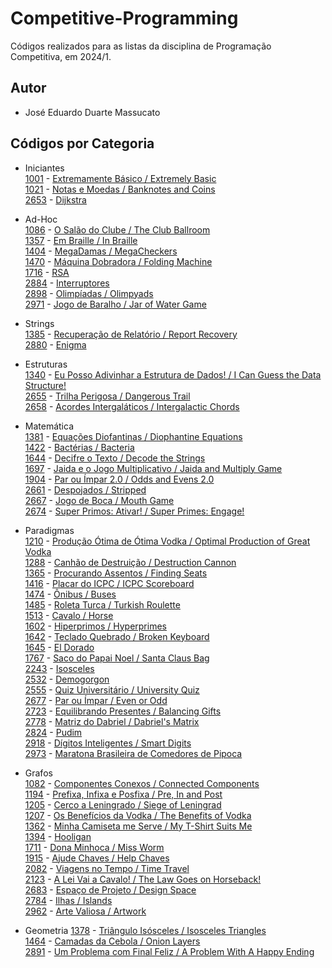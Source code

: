 # Competitive-Programming
Códigos realizados para as listas da disciplina de Programação Competitiva, em 2024/1.

## Autor
- José Eduardo Duarte Massucato

## Códigos por Categoria
- Iniciantes  
  [1001](https://www.beecrowd.com.br/repository/UOJ_1001.html) - [Extremamente Básico / Extremely Basic](./Iniciante/1001%20-%20Extremamente%20Básico.cpp)  
  [1021](https://www.beecrowd.com.br/repository/UOJ_1021.html) - [Notas e Moedas / Banknotes and Coins](./Iniciante/1021%20-%20Notas%20e%20Moedas.cpp)  
  [2653](https://www.beecrowd.com.br/repository/UOJ_2653.html) - [Dijkstra](./Iniciante/2653%20-%20Dijkstra.cpp)  

- Ad-Hoc  
  [1086](https://www.beecrowd.com.br/repository/UOJ_1086.html) - [O Salão do Clube / The Club Ballroom](./Ad-Hoc/1086%20-%20O%20Salão%20do%20Clube.cpp)  
  [1357](https://www.beecrowd.com.br/repository/UOJ_1357.html) - [Em Braille / In Braille](./Ad-Hoc/1357%20-%20Em%20Braille.cpp)  
  [1404](https://www.beecrowd.com.br/repository/UOJ_1404.html) - [MegaDamas / MegaCheckers](./Ad-Hoc/1404%20-%20MegaDamas.cpp)  
  [1470](https://www.beecrowd.com.br/repository/UOJ_1470.html) - [Máquina Dobradora / Folding Machine](./Ad-Hoc/1470%20-%20Máquina%20Dobradora.cpp)  
  [1716](https://www.beecrowd.com.br/repository/UOJ_1716.html) - [RSA](./Ad-Hoc/1716%20-%20RSA.cpp)  
  [2884](https://www.beecrowd.com.br/repository/UOJ_2884.html) - [Interruptores](./Ad-Hoc/2884%20-%20Interruptores.cpp)  
  [2898](https://www.beecrowd.com.br/repository/UOJ_2898.html) - [Olimpíadas / Olimpyads](./Ad-Hoc/2898%20-%20Olimpíadas.cpp)  
  [2971](https://www.beecrowd.com.br/repository/UOJ_2971.html) - [Jogo de Baralho / Jar of Water Game](./Ad-Hoc/2971%20-%20Jogo%20de%20Baralho.cpp)  

- Strings  
  [1385](https://www.beecrowd.com.br/repository/UOJ_1385.html) - [Recuperação de Relatório / Report Recovery](./Strings/1385%20-%20Recuperação%20de%20Relatório.cpp)  
  [2880](https://www.beecrowd.com.br/repository/UOJ_2880.html) - [Enigma](./Strings/2880%20-%20Enigma.cpp)  

- Estruturas  
  [1340](https://www.beecrowd.com.br/repository/UOJ_1340.html) - [Eu Posso Adivinhar a Estrutura de Dados! / I Can Guess the Data Structure!](./Estruturas/1340%20-%20Eu%20Posso%20Adivinhar%20a%20Estrutura%20de%20Dados!.cpp)  
  [2655](https://www.beecrowd.com.br/repository/UOJ_2655.html) - [Trilha Perigosa / Dangerous Trail](./Estruturas/2655%20-%20Trilha%20Perigosa.cpp)  
  [2658](https://www.beecrowd.com.br/repository/UOJ_2658.html) - [Acordes Intergaláticos / Intergalactic Chords](./Estruturas/2658%20-%20Acordes%20Intergaláticos.cpp)  

- Matemática  
  [1381](https://www.beecrowd.com.br/repository/UOJ_1381.html) - [Equações Diofantinas / Diophantine Equations](./Matemática/1381%20-%20Equações%20Diofantinas.cpp)  
  [1422](https://www.beecrowd.com.br/repository/UOJ_1422.html) - [Bactérias / Bacteria](./Matemática/1422%20-%20Bactérias.cpp)  
  [1644](https://www.beecrowd.com.br/repository/UOJ_1644.html) - [Decifre o Texto / Decode the Strings](./Matemática/1644%20-%20Decifre%20o%20Texto.cpp)  
  [1697](https://www.beecrowd.com.br/repository/UOJ_1697.html) - [Jaida e o Jogo Multiplicativo / Jaida and Multiply Game](./Matemática/1697%20-%20Jaida%20e%20o%20Jogo%20Multiplicativo.cpp)  
  [1904](https://www.beecrowd.com.br/repository/UOJ_1904.html) - [Par ou Ímpar 2.0 / Odds and Evens 2.0](./Matemática/1904%20-%20Par%20ou%20Ímpar%202.0.cpp)  
  [2661](https://www.beecrowd.com.br/repository/UOJ_2661.html) - [Despojados / Stripped](./Matemática/2661%20-%20Despojados.cpp)  
  [2667](https://www.beecrowd.com.br/repository/UOJ_2667.html) - [Jogo de Boca / Mouth Game](./Matemática/2667%20-%20Jogo%20de%20Boca.cpp)  
  [2674](https://www.beecrowd.com.br/repository/UOJ_2674.html) - [Super Primos: Ativar! / Super Primes: Engage!](./Matemática/2674%20-%20Super%20Primos%20Ativar.cpp)  

- Paradigmas  
  [1210](https://www.beecrowd.com.br/repository/UOJ_1210.html) - [Produção Ótima de Ótima Vodka / Optimal Production of Great Vodka](./Paradigmas/1210%20-%20Produção%20Ótima%20de%20Ótima%20Vodka.cpp)  
  [1288](https://www.beecrowd.com.br/repository/UOJ_1288.html) - [Canhão de Destruição / Destruction Cannon](./Paradigmas/1288%20-%20Canhão%20de%20Destruição.cpp)  
  [1365](https://www.beecrowd.com.br/repository/UOJ_1365.html) - [Procurando Assentos / Finding Seats](./Paradigmas/1365%20-%20Procurando%20Assentos.cpp)  
  [1416](https://www.beecrowd.com.br/repository/UOJ_1416.html) - [Placar do ICPC / ICPC Scoreboard](./Paradigmas/1416%20-%20Placar%20do%20ICPC.cpp)  
  [1474](https://www.beecrowd.com.br/repository/UOJ_1474.html) - [Ônibus / Buses](./Paradigmas/1474%20-%20Ônibus.cpp)  
  [1485](https://www.beecrowd.com.br/repository/UOJ_1485.html) - [Roleta Turca / Turkish Roulette](./Paradigmas/1485%20-%20Roleta%20Turca.cpp)  
  [1513](https://www.beecrowd.com.br/repository/UOJ_1513.html) - [Cavalo / Horse](./Paradigmas/1513%20-%20Cavalo.cpp)  
  [1602](https://www.beecrowd.com.br/repository/UOJ_1602.html) - [Hiperprimos / Hyperprimes](./Paradigmas/1602%20-%20Hiperprimos.cpp)  
  [1642](https://www.beecrowd.com.br/repository/UOJ_1642.html) - [Teclado Quebrado / Broken Keyboard](./Paradigmas/1642%20-%20Teclado%20Quebrado.cpp)  
  [1645](https://www.beecrowd.com.br/repository/UOJ_1645.html) - [El Dorado](./Paradigmas/1645%20-%20El%20Dorado.cpp)  
  [1767](https://www.beecrowd.com.br/repository/UOJ_1767.html) - [Saco do Papai Noel / Santa Claus Bag](./Paradigmas/1767%20-%20Saco%20do%20Papai%20Noel.cpp)  
  [2243](https://www.beecrowd.com.br/repository/UOJ_2243.html) - [Isosceles](./Paradigmas/2243%20-%20Isosceles.cpp)  
  [2532](https://www.beecrowd.com.br/repository/UOJ_2532.html) - [Demogorgon](./Paradigmas/2532%20-%20Demogorgon.cpp)  
  [2555](https://www.beecrowd.com.br/repository/UOJ_2555.html) - [Quiz Universitário / University Quiz](./Paradigmas/2555%20-%20Quiz%20Universitário.cpp)  
  [2677](https://www.beecrowd.com.br/repository/UOJ_2677.html) - [Par ou Ímpar / Even or Odd](./Paradigmas/2677%20-%20Par%20ou%20Ímpar.cpp)  
  [2723](https://www.beecrowd.com.br/repository/UOJ_2723.html) - [Equilibrando Presentes / Balancing Gifts](./Paradigmas/2723%20-%20Equilibrando%20Presentes.cpp)  
  [2778](https://www.beecrowd.com.br/repository/UOJ_2778.html) - [Matriz do Dabriel / Dabriel's Matrix](./Paradigmas/2778%20-%20Matriz%20do%20Dabriel.cpp)  
  [2824](https://www.beecrowd.com.br/repository/UOJ_2824.html) - [Pudim](./Paradigmas/2824%20-%20Pudim.cpp)  
  [2918](https://www.beecrowd.com.br/repository/UOJ_2918.html) - [Dígitos Inteligentes / Smart Digits](./Paradigmas/2918%20-%20Dígitos%20Inteligentes.cpp)  
  [2973](https://www.beecrowd.com.br/repository/UOJ_2973.html) - [Maratona Brasileira de Comedores de Pipoca](./Paradigmas/2973%20-%20Maratona%20Brasileira%20de%20Comedores%20de%20Pipoca.cpp)  

- Grafos  
  [1082](https://www.beecrowd.com.br/repository/UOJ_1082.html) - [Componentes Conexos / Connected Components](./Grafos/1082%20-%20Componentes%20Conexos.cpp)  
  [1194](https://www.beecrowd.com.br/repository/UOJ_1194.html) - [Prefixa, Infixa e Posfixa / Pre, In and Post](./Grafos/1194%20-%20Prefixa,%20Infixa%20e%20Posfixa.cpp)  
  [1205](https://www.beecrowd.com.br/repository/UOJ_1205.html) - [Cerco a Leningrado / Siege of Leningrad](./Grafos/1205%20-%20Cerco%20a%20Leningrado.cpp)  
  [1207](https://www.beecrowd.com.br/repository/UOJ_1207.html) - [Os Benefícios da Vodka / The Benefits of Vodka](./Grafos/1207%20-%20Os%20Benefícios%20da%20Vodka.cpp)  
  [1362](https://www.beecrowd.com.br/repository/UOJ_1362.html) - [Minha Camiseta me Serve / My T-Shirt Suits Me](./Grafos/1362%20-%20Minha%20Camiseta%20me%20Serve.cpp)  
  [1394](https://www.beecrowd.com.br/repository/UOJ_1394.html) - [Hooligan](./Grafos/1394%20-%20Hooligan.cpp)  
  [1711](https://www.beecrowd.com.br/repository/UOJ_1711.html) - [Dona Minhoca / Miss Worm](./Grafos/1711%20-%20Dona%20Minhoca.cpp)  
  [1915](https://www.beecrowd.com.br/repository/UOJ_1915.html) - [Ajude Chaves / Help Chaves](./Grafos/1915%20-%20Ajude%20Chaves.cpp)  
  [2082](https://www.beecrowd.com.br/repository/UOJ_2082.html) - [Viagens no Tempo / Time Travel](./Grafos/2082%20-%20Viagens%20no%20Tempo.cpp)  
  [2123](https://www.beecrowd.com.br/repository/UOJ_2123.html) - [A Lei Vai a Cavalo! / The Law Goes on Horseback!](./Grafos/2123%20-%20A%20Lei%20Vai%20a%20Cavalo!.cpp)  
  [2683](https://www.beecrowd.com.br/repository/UOJ_2683.html) - [Espaço de Projeto / Design Space](./Grafos/2683%20-%20Espaço%20de%20Projeto.cpp)  
  [2784](https://www.beecrowd.com.br/repository/UOJ_2784.html) - [Ilhas / Islands](./Grafos/2784%20-%20Ilhas.cpp)  
  [2962](https://www.beecrowd.com.br/repository/UOJ_2962.html) - [Arte Valiosa / Artwork](./Grafos/2962%20-%20Arte%20Valiosa.cpp)  

- Geometria
  [1378](https://www.beecrowd.com.br/repository/UOJ_1378.html) - [Triângulo Isósceles / Isosceles Triangles](./Geometria/1378%20-%20Triângulo%20Isósceles.cpp)  
  [1464](https://www.beecrowd.com.br/repository/UOJ_1464.html) - [Camadas da Cebola / Onion Layers](./Geometria/1464%20-%20Camadas%20da%20Cebola.cpp)  
  [2891](https://www.beecrowd.com.br/repository/UOJ_2891.html) - [Um Problema com Final Feliz / A Problem With A Happy Ending](./Geometria/2891%20-%20Um%20Problema%20com%20Final%20Feliz.cpp)  
